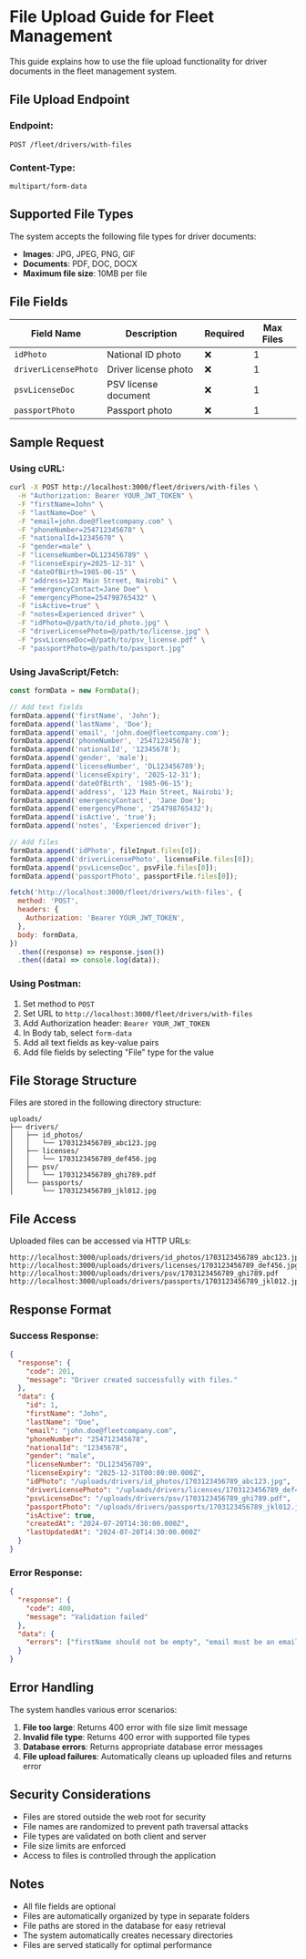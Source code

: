 # File Upload Guide for Fleet Management

This guide explains how to use the file upload functionality for driver documents in the fleet management system.

## File Upload Endpoint

### **Endpoint:**

```
POST /fleet/drivers/with-files
```

### **Content-Type:**

```
multipart/form-data
```

## Supported File Types

The system accepts the following file types for driver documents:

- **Images**: JPG, JPEG, PNG, GIF
- **Documents**: PDF, DOC, DOCX
- **Maximum file size**: 10MB per file

## File Fields

| Field Name           | Description          | Required | Max Files |
| -------------------- | -------------------- | -------- | --------- |
| `idPhoto`            | National ID photo    | ❌       | 1         |
| `driverLicensePhoto` | Driver license photo | ❌       | 1         |
| `psvLicenseDoc`      | PSV license document | ❌       | 1         |
| `passportPhoto`      | Passport photo       | ❌       | 1         |

## Sample Request

### **Using cURL:**

```bash
curl -X POST http://localhost:3000/fleet/drivers/with-files \
  -H "Authorization: Bearer YOUR_JWT_TOKEN" \
  -F "firstName=John" \
  -F "lastName=Doe" \
  -F "email=john.doe@fleetcompany.com" \
  -F "phoneNumber=254712345678" \
  -F "nationalId=12345678" \
  -F "gender=male" \
  -F "licenseNumber=DL123456789" \
  -F "licenseExpiry=2025-12-31" \
  -F "dateOfBirth=1985-06-15" \
  -F "address=123 Main Street, Nairobi" \
  -F "emergencyContact=Jane Doe" \
  -F "emergencyPhone=254798765432" \
  -F "isActive=true" \
  -F "notes=Experienced driver" \
  -F "idPhoto=@/path/to/id_photo.jpg" \
  -F "driverLicensePhoto=@/path/to/license.jpg" \
  -F "psvLicenseDoc=@/path/to/psv_license.pdf" \
  -F "passportPhoto=@/path/to/passport.jpg"
```

### **Using JavaScript/Fetch:**

```javascript
const formData = new FormData();

// Add text fields
formData.append('firstName', 'John');
formData.append('lastName', 'Doe');
formData.append('email', 'john.doe@fleetcompany.com');
formData.append('phoneNumber', '254712345678');
formData.append('nationalId', '12345678');
formData.append('gender', 'male');
formData.append('licenseNumber', 'DL123456789');
formData.append('licenseExpiry', '2025-12-31');
formData.append('dateOfBirth', '1985-06-15');
formData.append('address', '123 Main Street, Nairobi');
formData.append('emergencyContact', 'Jane Doe');
formData.append('emergencyPhone', '254798765432');
formData.append('isActive', 'true');
formData.append('notes', 'Experienced driver');

// Add files
formData.append('idPhoto', fileInput.files[0]);
formData.append('driverLicensePhoto', licenseFile.files[0]);
formData.append('psvLicenseDoc', psvFile.files[0]);
formData.append('passportPhoto', passportFile.files[0]);

fetch('http://localhost:3000/fleet/drivers/with-files', {
  method: 'POST',
  headers: {
    Authorization: 'Bearer YOUR_JWT_TOKEN',
  },
  body: formData,
})
  .then((response) => response.json())
  .then((data) => console.log(data));
```

### **Using Postman:**

1. Set method to `POST`
2. Set URL to `http://localhost:3000/fleet/drivers/with-files`
3. Add Authorization header: `Bearer YOUR_JWT_TOKEN`
4. In Body tab, select `form-data`
5. Add all text fields as key-value pairs
6. Add file fields by selecting "File" type for the value

## File Storage Structure

Files are stored in the following directory structure:

```
uploads/
├── drivers/
│   ├── id_photos/
│   │   └── 1703123456789_abc123.jpg
│   ├── licenses/
│   │   └── 1703123456789_def456.jpg
│   ├── psv/
│   │   └── 1703123456789_ghi789.pdf
│   └── passports/
│       └── 1703123456789_jkl012.jpg
```

## File Access

Uploaded files can be accessed via HTTP URLs:

```
http://localhost:3000/uploads/drivers/id_photos/1703123456789_abc123.jpg
http://localhost:3000/uploads/drivers/licenses/1703123456789_def456.jpg
http://localhost:3000/uploads/drivers/psv/1703123456789_ghi789.pdf
http://localhost:3000/uploads/drivers/passports/1703123456789_jkl012.jpg
```

## Response Format

### **Success Response:**

```json
{
  "response": {
    "code": 201,
    "message": "Driver created successfully with files."
  },
  "data": {
    "id": 1,
    "firstName": "John",
    "lastName": "Doe",
    "email": "john.doe@fleetcompany.com",
    "phoneNumber": "254712345678",
    "nationalId": "12345678",
    "gender": "male",
    "licenseNumber": "DL123456789",
    "licenseExpiry": "2025-12-31T00:00:00.000Z",
    "idPhoto": "/uploads/drivers/id_photos/1703123456789_abc123.jpg",
    "driverLicensePhoto": "/uploads/drivers/licenses/1703123456789_def456.jpg",
    "psvLicenseDoc": "/uploads/drivers/psv/1703123456789_ghi789.pdf",
    "passportPhoto": "/uploads/drivers/passports/1703123456789_jkl012.jpg",
    "isActive": true,
    "createdAt": "2024-07-20T14:30:00.000Z",
    "lastUpdatedAt": "2024-07-20T14:30:00.000Z"
  }
}
```

### **Error Response:**

```json
{
  "response": {
    "code": 400,
    "message": "Validation failed"
  },
  "data": {
    "errors": ["firstName should not be empty", "email must be an email"]
  }
}
```

## Error Handling

The system handles various error scenarios:

1. **File too large**: Returns 400 error with file size limit message
2. **Invalid file type**: Returns 400 error with supported file types
3. **Database errors**: Returns appropriate database error messages
4. **File upload failures**: Automatically cleans up uploaded files and returns error

## Security Considerations

- Files are stored outside the web root for security
- File names are randomized to prevent path traversal attacks
- File types are validated on both client and server
- File size limits are enforced
- Access to files is controlled through the application

## Notes

- All file fields are optional
- Files are automatically organized by type in separate folders
- File paths are stored in the database for easy retrieval
- The system automatically creates necessary directories
- Files are served statically for optimal performance
